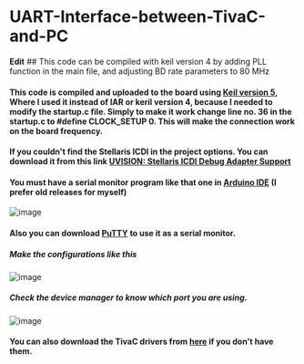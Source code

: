 # **UART-Interface-between-TivaC-and-PC**

**Edit** ## This code can be compiled with keil version 4 by adding PLL function in the main file, and adjusting BD rate parameters to 80 MHz
#### This code is compiled and uploaded to the board using [Keil version 5](https://www.keil.com/demo/eval/arm.htm), Where I used it instead of IAR or keril version 4, because I needed to modify the startup.c file. Simply to make it work change line no. 36 in the startup.c to **#define CLOCK_SETUP 0**. This will make the connection work on the board frequency.
#### If you couldn't find the Stellaris ICDI in the project options. You can download it from this link [UVISION: Stellaris ICDI Debug Adapter Support](https://developer.arm.com/documentation/ka002280/latest)

#### You must have a serial monitor program like that one in [Arduino IDE](https://www.arduino.cc/en/main/OldSoftwareReleases) (I prefer old releases for myself)
![image](https://user-images.githubusercontent.com/74486351/167746776-791344f9-8032-45e4-af34-ab987cc80fb2.png)

#### Also you can download [PuTTY](https://www.putty.org/) to use it as a serial monitor. 
##### Make the configurations like this
![image](https://user-images.githubusercontent.com/74486351/167730569-672772a8-c6ed-44be-b7b4-5dff63a0f263.png)

##### Check the device manager to know which port you are using.
![image](https://user-images.githubusercontent.com/74486351/167730750-f2039663-a5aa-463b-ada8-3d9d732242ba.png)

#### You can also download the TivaC drivers from [here](https://www.ti.com/tool/SW-TM4C#downloads) if you don't have them.
